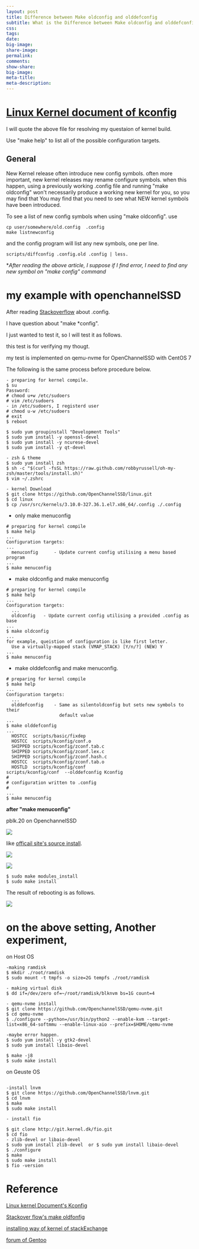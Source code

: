 ```yaml
---
layout: post
title: Difference between Make oldconfig and olddefconfig
subtitle: What is the Difference between Make oldconfig and olddefconfig ?
css:
tags:
date:
big-image:
share-image:
permalink:
comments:
show-share:
big-image:
meta-title:
meta-description:
---
```


# [Linux Kernel document of kconfig](https://kernel.org/doc/Documentation/kbuild/kconfig.txt)

 I will quote the above file for resolving my questaion of kernel build. 
 
 Use "make help" to list all of the possible configuration targets. 
 
## General 

 New Kernel release often introduce new config symbols. often more important, new kernel releases may rename configure symbols. when this happen, using a previously working .config file and running "make oldconfig" won't necessarily produce a working new kernel for you, so you may find that You may find that you need to see what NEW kernel symbols have been introduced. 
 
 To see a list of new config symbols when using "make oldconfig". use 
 
    cp user/somewhere/old.config  .config
    make listnewconfig
    
 and the config program will list any new symbols, one per line. 
 
    scripts/diffconfig .config.old .config | less. 
    
**After reading the above article, I suppose if I find error, I need to find any new symbol on "make *config" command**


# my example with openchannelSSD

After reading [Stackoverflow](http://stackoverflow.com/questions/4178526/what-does-make-oldconfig-do-exactly-in-the-linux-kernel-makefile) about .config. 

I have question about "make *config". 

I just wanted to test it, so I will test it as follows.  

this test is for verifying my thougt. 

my test is implemented on qemu-nvme for OpenChannelSSD with CentOS 7

The following is the same process before procedure below.

```shell
- preparing for kernel compile. 
$ su
Password:
# chmod u+w /etc/sudoers
# vim /etc/sudoers
- in /etc/sudoers, I registerd user
# chmod u-w /etc/sudoers
# exit
$ reboot
 
$ sudo yum groupinstall "Development Tools"
$ sudo yum install -y openssl-devel
$ sudo yum install -y ncurese-devel
$ sudo yum install -y qt-devel

- zsh & theme
$ sudo yum install zsh
$ sh -c "$(curl -fsSL https://raw.github.com/robbyrussell/oh-my-zsh/master/tools/install.sh)"
$ vim ~/.zshrc

- kernel Download
$ git clone https://github.com/OpenChannelSSD/linux.git
$ cd linux
$ cp /usr/src/kernels/3.10.0-327.36.1.el7.x86_64/.config ./.config
```

- only make menuconfig

```shell 
# preparing for kernel compile
$ make help 
...
Configuration targets:
...
  menuconfig	  - Update current config utilising a menu based program
...
$ make menuconfig
```

- make oldconfig and make menuconfig 

```shell 
# preparing for kernel compile
$ make help 
...
Configuration targets:
  ...
  oldconfig	  - Update current config utilising a provided .config as base
...
$ make oldconfig
...
for example, queistion of configuration is like first letter.
  Use a virtually-mapped stack (VMAP_STACK) [Y/n/?] (NEW) Y
...
$ make menuconfig
```

- make olddefconfig and make menuconfig.
 
```shell 
# preparing for kernel compile
$ make help 
...
Configuration targets:
  ...
  olddefconfig	  - Same as silentoldconfig but sets new symbols to their
                    default value
...
$ make olddefconfig 
...
  HOSTCC  scripts/basic/fixdep
  HOSTCC  scripts/kconfig/conf.o
  SHIPPED scripts/kconfig/zconf.tab.c
  SHIPPED scripts/kconfig/zconf.lex.c
  SHIPPED scripts/kconfig/zconf.hash.c
  HOSTCC  scripts/kconfig/zconf.tab.o
  HOSTLD  scripts/kconfig/conf
scripts/kconfig/conf  --olddefconfig Kconfig
#
# configuration written to .config
#
...
$ make menuconfig
```
 
**after "make menuconfig"**

pblk.20 on OpenchannelSSD


![](/img/Image/Linux/2016-12-05-Make_config/Source_install_OpenchannelSSD_(pblk20).png)

like [officail site's source install](http://openchannelssd.readthedocs.io/en/latest/gettingstarted/#source-install). 

![](/img/Image/Linux/2016-12-05-Make_config/make_menuconfig_pblk_20_OpenchannelSSD.png)

![](/img/Image/Linux/2016-12-05-Make_config/Make_menuconfig(pblk20)-NVM_Express_block_device.png)


```shell 
$ sudo make modules_install
$ sudo make install
```

The result of rebooting is as follows. 

![](/img/Image/Linux/2016-12-05-Make_config/Booting_success_of_the_new_linux.png)


# on the above setting, Another experiment, 

on Host OS

```
-making ramdisk 
$ mkdir ./root/ramdisk
$ sudo mount -t tmpfs -o size=2G tempfs ./root/ramdisk

- making virtual disk 
$ dd if=/dev/zero of=~/root/ramdisk/blknvm bs=1G count=4

- qemu-nvme install
$ git clone https://github.com/OpenchannelSSD/qemu-nvme.git
$ cd qemu-nvme
$ ./configure --python=/usr/bin/python2 --enable-kvm --target-list=x86_64-softmmu --enable-linux-aio --prefix=$HOME/qemu-nvme

-maybe error happen.
$ sudo yum install -y gtk2-devel
$ sudo yum install libaio-devel

$ make -j8
$ sudo make install
```

on Geuste OS

```shell

-install lnvm 
$ git clone https://github.com/OpenChannelSSD/lnvm.git
$ cd lnvm
$ make
$ sudo make install

- install fio

$ git clone http://git.kernel.dk/fio.git
$ cd fio
- zlib-devel or libaio-devel
$ sudo yum install zlib-devel  or $ sudo yum install libaio-devel
$ ./configure
$ make
$ sudo make install
$ fio -version
```

# Reference 

 [Linux kernel Document's Kconfig](https://kernel.org/doc/Documentation/kbuild/kconfig.txt)
 
 [Stackover flow's make oldfonfig](http://stackoverflow.com/questions/4178526/what-does-make-oldconfig-do-exactly-in-the-linux-kernel-makefile)
 
 [installing way of kernel of stackExchange](http://unix.stackexchange.com/questions/42144/modules-not-found-error-during-kernel-install)
 
 [forum of Gentoo](https://forums.gentoo.org/viewtopic-t-827203-highlight-menuconfig.html)
